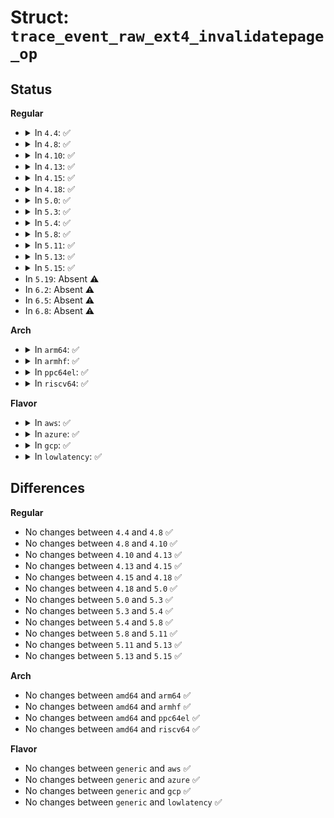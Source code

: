 # Struct: <code>trace_event_raw_ext4_invalidatepage_op</code>

## Status
<b>Regular</b>
<ul>
<li>
<details>
<summary>In <code>4.4</code>: ✅</summary>

```c
struct trace_event_raw_ext4_invalidatepage_op {
    struct trace_entry ent;
    dev_t dev;
    ino_t ino;
    long unsigned int index;
    unsigned int offset;
    unsigned int length;
    char __data[0];
};
```
</details>
</li>
<li>
<details>
<summary>In <code>4.8</code>: ✅</summary>

```c
struct trace_event_raw_ext4_invalidatepage_op {
    struct trace_entry ent;
    dev_t dev;
    ino_t ino;
    long unsigned int index;
    unsigned int offset;
    unsigned int length;
    char __data[0];
};
```
</details>
</li>
<li>
<details>
<summary>In <code>4.10</code>: ✅</summary>

```c
struct trace_event_raw_ext4_invalidatepage_op {
    struct trace_entry ent;
    dev_t dev;
    ino_t ino;
    long unsigned int index;
    unsigned int offset;
    unsigned int length;
    char __data[0];
};
```
</details>
</li>
<li>
<details>
<summary>In <code>4.13</code>: ✅</summary>

```c
struct trace_event_raw_ext4_invalidatepage_op {
    struct trace_entry ent;
    dev_t dev;
    ino_t ino;
    long unsigned int index;
    unsigned int offset;
    unsigned int length;
    char __data[0];
};
```
</details>
</li>
<li>
<details>
<summary>In <code>4.15</code>: ✅</summary>

```c
struct trace_event_raw_ext4_invalidatepage_op {
    struct trace_entry ent;
    dev_t dev;
    ino_t ino;
    long unsigned int index;
    unsigned int offset;
    unsigned int length;
    char __data[0];
};
```
</details>
</li>
<li>
<details>
<summary>In <code>4.18</code>: ✅</summary>

```c
struct trace_event_raw_ext4_invalidatepage_op {
    struct trace_entry ent;
    dev_t dev;
    ino_t ino;
    long unsigned int index;
    unsigned int offset;
    unsigned int length;
    char __data[0];
};
```
</details>
</li>
<li>
<details>
<summary>In <code>5.0</code>: ✅</summary>

```c
struct trace_event_raw_ext4_invalidatepage_op {
    struct trace_entry ent;
    dev_t dev;
    ino_t ino;
    long unsigned int index;
    unsigned int offset;
    unsigned int length;
    char __data[0];
};
```
</details>
</li>
<li>
<details>
<summary>In <code>5.3</code>: ✅</summary>

```c
struct trace_event_raw_ext4_invalidatepage_op {
    struct trace_entry ent;
    dev_t dev;
    ino_t ino;
    long unsigned int index;
    unsigned int offset;
    unsigned int length;
    char __data[0];
};
```
</details>
</li>
<li>
<details>
<summary>In <code>5.4</code>: ✅</summary>

```c
struct trace_event_raw_ext4_invalidatepage_op {
    struct trace_entry ent;
    dev_t dev;
    ino_t ino;
    long unsigned int index;
    unsigned int offset;
    unsigned int length;
    char __data[0];
};
```
</details>
</li>
<li>
<details>
<summary>In <code>5.8</code>: ✅</summary>

```c
struct trace_event_raw_ext4_invalidatepage_op {
    struct trace_entry ent;
    dev_t dev;
    ino_t ino;
    long unsigned int index;
    unsigned int offset;
    unsigned int length;
    char __data[0];
};
```
</details>
</li>
<li>
<details>
<summary>In <code>5.11</code>: ✅</summary>

```c
struct trace_event_raw_ext4_invalidatepage_op {
    struct trace_entry ent;
    dev_t dev;
    ino_t ino;
    long unsigned int index;
    unsigned int offset;
    unsigned int length;
    char __data[0];
};
```
</details>
</li>
<li>
<details>
<summary>In <code>5.13</code>: ✅</summary>

```c
struct trace_event_raw_ext4_invalidatepage_op {
    struct trace_entry ent;
    dev_t dev;
    ino_t ino;
    long unsigned int index;
    unsigned int offset;
    unsigned int length;
    char __data[0];
};
```
</details>
</li>
<li>
<details>
<summary>In <code>5.15</code>: ✅</summary>

```c
struct trace_event_raw_ext4_invalidatepage_op {
    struct trace_entry ent;
    dev_t dev;
    ino_t ino;
    long unsigned int index;
    unsigned int offset;
    unsigned int length;
    char __data[0];
};
```
</details>
</li>
<li>
In <code>5.19</code>: Absent ⚠️
</li>
<li>
In <code>6.2</code>: Absent ⚠️
</li>
<li>
In <code>6.5</code>: Absent ⚠️
</li>
<li>
In <code>6.8</code>: Absent ⚠️
</li>
</ul>
<b>Arch</b>
<ul>
<li>
<details>
<summary>In <code>arm64</code>: ✅</summary>

```c
struct trace_event_raw_ext4_invalidatepage_op {
    struct trace_entry ent;
    dev_t dev;
    ino_t ino;
    long unsigned int index;
    unsigned int offset;
    unsigned int length;
    char __data[0];
};
```
</details>
</li>
<li>
<details>
<summary>In <code>armhf</code>: ✅</summary>

```c
struct trace_event_raw_ext4_invalidatepage_op {
    struct trace_entry ent;
    dev_t dev;
    ino_t ino;
    long unsigned int index;
    unsigned int offset;
    unsigned int length;
    char __data[0];
};
```
</details>
</li>
<li>
<details>
<summary>In <code>ppc64el</code>: ✅</summary>

```c
struct trace_event_raw_ext4_invalidatepage_op {
    struct trace_entry ent;
    dev_t dev;
    ino_t ino;
    long unsigned int index;
    unsigned int offset;
    unsigned int length;
    char __data[0];
};
```
</details>
</li>
<li>
<details>
<summary>In <code>riscv64</code>: ✅</summary>

```c
struct trace_event_raw_ext4_invalidatepage_op {
    struct trace_entry ent;
    dev_t dev;
    ino_t ino;
    long unsigned int index;
    unsigned int offset;
    unsigned int length;
    char __data[0];
};
```
</details>
</li>
</ul>
<b>Flavor</b>
<ul>
<li>
<details>
<summary>In <code>aws</code>: ✅</summary>

```c
struct trace_event_raw_ext4_invalidatepage_op {
    struct trace_entry ent;
    dev_t dev;
    ino_t ino;
    long unsigned int index;
    unsigned int offset;
    unsigned int length;
    char __data[0];
};
```
</details>
</li>
<li>
<details>
<summary>In <code>azure</code>: ✅</summary>

```c
struct trace_event_raw_ext4_invalidatepage_op {
    struct trace_entry ent;
    dev_t dev;
    ino_t ino;
    long unsigned int index;
    unsigned int offset;
    unsigned int length;
    char __data[0];
};
```
</details>
</li>
<li>
<details>
<summary>In <code>gcp</code>: ✅</summary>

```c
struct trace_event_raw_ext4_invalidatepage_op {
    struct trace_entry ent;
    dev_t dev;
    ino_t ino;
    long unsigned int index;
    unsigned int offset;
    unsigned int length;
    char __data[0];
};
```
</details>
</li>
<li>
<details>
<summary>In <code>lowlatency</code>: ✅</summary>

```c
struct trace_event_raw_ext4_invalidatepage_op {
    struct trace_entry ent;
    dev_t dev;
    ino_t ino;
    long unsigned int index;
    unsigned int offset;
    unsigned int length;
    char __data[0];
};
```
</details>
</li>
</ul>

## Differences
<b>Regular</b>
<ul>
<li>
No changes between <code>4.4</code> and <code>4.8</code> ✅
</li>
<li>
No changes between <code>4.8</code> and <code>4.10</code> ✅
</li>
<li>
No changes between <code>4.10</code> and <code>4.13</code> ✅
</li>
<li>
No changes between <code>4.13</code> and <code>4.15</code> ✅
</li>
<li>
No changes between <code>4.15</code> and <code>4.18</code> ✅
</li>
<li>
No changes between <code>4.18</code> and <code>5.0</code> ✅
</li>
<li>
No changes between <code>5.0</code> and <code>5.3</code> ✅
</li>
<li>
No changes between <code>5.3</code> and <code>5.4</code> ✅
</li>
<li>
No changes between <code>5.4</code> and <code>5.8</code> ✅
</li>
<li>
No changes between <code>5.8</code> and <code>5.11</code> ✅
</li>
<li>
No changes between <code>5.11</code> and <code>5.13</code> ✅
</li>
<li>
No changes between <code>5.13</code> and <code>5.15</code> ✅
</li>
</ul>
<b>Arch</b>
<ul>
<li>
No changes between <code>amd64</code> and <code>arm64</code> ✅
</li>
<li>
No changes between <code>amd64</code> and <code>armhf</code> ✅
</li>
<li>
No changes between <code>amd64</code> and <code>ppc64el</code> ✅
</li>
<li>
No changes between <code>amd64</code> and <code>riscv64</code> ✅
</li>
</ul>
<b>Flavor</b>
<ul>
<li>
No changes between <code>generic</code> and <code>aws</code> ✅
</li>
<li>
No changes between <code>generic</code> and <code>azure</code> ✅
</li>
<li>
No changes between <code>generic</code> and <code>gcp</code> ✅
</li>
<li>
No changes between <code>generic</code> and <code>lowlatency</code> ✅
</li>
</ul>

